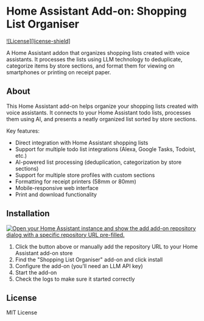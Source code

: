 # Home Assistant Add-on: Shopping List Organiser

[![License][license-shield]](LICENSE.md)

A Home Assistant addon that organizes shopping lists created with voice assistants. It processes the lists using LLM technology to deduplicate, categorize items by store sections, and format them for viewing on smartphones or printing on receipt paper.

## About

This Home Assistant add-on helps organize your shopping lists created with voice assistants. It connects to your Home Assistant todo lists, processes them using AI, and presents a neatly organized list sorted by store sections.

Key features:
- Direct integration with Home Assistant shopping lists
- Support for multiple todo list integrations (Alexa, Google Tasks, Todoist, etc.)
- AI-powered list processing (deduplication, categorization by store sections)
- Support for multiple store profiles with custom sections
- Formatting for receipt printers (58mm or 80mm)
- Mobile-responsive web interface
- Print and download functionality

## Installation

[![Open your Home Assistant instance and show the add add-on repository dialog with a specific repository URL pre-filled.](https://my.home-assistant.io/badges/supervisor_add_addon_repository.svg)](https://my.home-assistant.io/redirect/supervisor_add_addon_repository/?repository_url=https://github.com/Homlet/shop)

1. Click the button above or manually add the repository URL to your Home Assistant add-on store
2. Find the "Shopping List Organiser" add-on and click install
3. Configure the add-on (you'll need an LLM API key)
4. Start the add-on
5. Check the logs to make sure it started correctly

## License

MIT License
